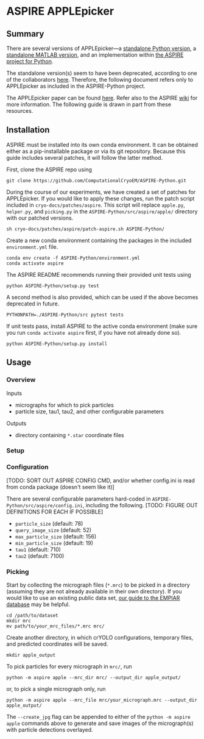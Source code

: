 # ASPIRE APPLEpicker

## Summary

There are several versions of APPLEpicker—a [standalone Python version](https://github.com/PrincetonUniversity/APPLEpicker-python), a [standalone MATLAB version](https://github.com/PrincetonUniversity/APPLEpicker), and an implementation within [the ASPIRE project for Python](https://github.com/ComputationalCryoEM/ASPIRE-Python).

The standalone version(s) seem to have been deprecated, according to one of the collaborators [here](https://github.com/PrincetonUniversity/APPLEpicker/issues/1#issuecomment-525574243). Therefore, the following document refers only to APPLEpicker as included in the ASPIRE-Python project.

The APPLEpicker paper can be found [here](https://doi.org/10.1016/j.jsb.2018.08.012). Refer also to the ASPIRE [wiki](https://computationalcryoem.github.io/ASPIRE-Python/) for more information. The following guide is drawn in part from these resources.

## Installation

ASPIRE must be installed into its own conda environment. It can be obtained either as a pip-installable package or via its git repository. Because this guide includes several patches, it will follow the latter method.

First, clone the ASPIRE repo using 

```shell script
git clone https://github.com/ComputationalCryoEM/ASPIRE-Python.git
```

During the course of our experiments, we have created a set of patches for APPLEpicker. If you would like to apply these changes, run the patch script included in `cryo-docs/patches/aspire`. This script will replace `apple.py`, `helper.py`, and `picking.py` in the `ASPIRE-Python/src/aspire/apple/` directory with our patched versions.

```shell script
sh cryo-docs/patches/aspire/patch-aspire.sh ASPIRE-Python/
```

Create a new conda environment containing the packages in the included `environment.yml` file.

```shell script
conda env create -f ASPIRE-Python/environment.yml
conda activate aspire
```

The ASPIRE README recommends running their provided unit tests using

```shell script
python ASPIRE-Python/setup.py test
```

A second method is also provided, which can be used if the above becomes deprecated in future.

```shell script
PYTHONPATH=./ASPIRE-Python/src pytest tests
```

If unit tests pass, install ASPIRE to the active conda environment (make sure you run `conda activate aspire` first, if you have not already done so).

```shell script
python ASPIRE-Python/setup.py install
```

## Usage

### Overview

Inputs
- micrographs for which to pick particles
- particle size, tau1, tau2, and other configurable parameters

Outputs
- directory containing `*.star` coordinate files

### Setup

### Configuration

[TODO: SORT OUT ASPIRE CONFIG CMD, and/or whether config.ini is read from conda package (doesn't seem like it)]

There are several configurable parameters hard-coded in `ASPIRE-Python/src/aspire/config.ini`, including the following. [TODO: FIGURE OUT DEFINITIONS FOR EACH IF POSSIBLE]
- `particle_size` (default: 78)
- `query_image_size` (default: 52)
- `max_particle_size` (default: 156)
- `min_particle_size` (default: 19)
- `tau1` (default: 710)
- `tau2` (default: 7100)

### Picking

Start by collecting the micrograph files (`*.mrc`) to be picked in a directory (assuming they are not already available in their own directory). If you would like to use an existing public data set, [our guide to the EMPIAR database](empiar.md) may be helpful.

```shell script
cd /path/to/dataset
mkdir mrc
mv path/to/your_mrc_files/*.mrc mrc/
```

Create another directory, in which crYOLO configurations, temporary files, and predicted coordinates will be saved.

```shell script
mkdir apple_output
```

To pick particles for every micrograph in `mrc/`, run

```shell script
python -m aspire apple --mrc_dir mrc/ --output_dir apple_output/
```

or, to pick a single micrograph only, run

```shell script
python -m aspire apple --mrc_file mrc/your_micrograph.mrc --output_dir apple_output/
```

The `--create_jpg` flag can be appended to either of the `python -m aspire apple` commands above to generate and save images of the micrograph(s) with particle detections overlayed.
